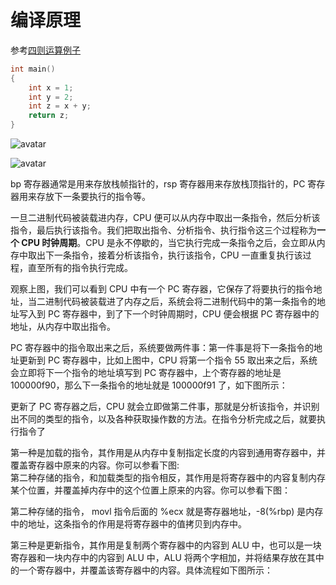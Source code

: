 # 编译原理

参考[四则运算例子](https://github.com/yuguomin/my-compiler)

```C
int main()
{  
    int x = 1;
    int y = 2;
    int z = x + y;
    return z;
}
```

![avatar](https://static001.geekbang.org/resource/image/45/09/45a51ccfeba212d1ccda8c669d317509.png)


![avatar](https://static001.geekbang.org/resource/image/81/b3/81f37939dc9920c1e0e261c7f345ceb3.jpg)

bp 寄存器通常是用来存放栈帧指针的，rsp 寄存器用来存放栈顶指针的，PC 寄存器用来存放下一条要执行的指令等。  

一旦二进制代码被装载进内存，CPU 便可以从内存中取出一条指令，然后分析该指令，最后执行该指令。我们把取出指令、分析指令、执行指令这三个过程称为**一个 CPU 时钟周期**。CPU 是永不停歇的，当它执行完成一条指令之后，会立即从内存中取出下一条指令，接着分析该指令，执行该指令，CPU 一直重复执行该过程，直至所有的指令执行完成。  


观察上图，我们可以看到 CPU 中有一个 PC 寄存器，它保存了将要执行的指令地址，当二进制代码被装载进了内存之后，系统会将二进制代码中的第一条指令的地址写入到 PC 寄存器中，到了下一个时钟周期时，CPU 便会根据 PC 寄存器中的地址，从内存中取出指令。

PC 寄存器中的指令取出来之后，系统要做两件事：第一件事是将下一条指令的地址更新到 PC 寄存器中，比如上图中，CPU 将第一个指令 55 取出来之后，系统会立即将下一个指令的地址填写到 PC 寄存器中，上个寄存器的地址是 100000f90，那么下一条指令的地址就是 100000f91 了，如下图所示：  

更新了 PC 寄存器之后，CPU 就会立即做第二件事，那就是分析该指令，并识别出不同的类型的指令，以及各种获取操作数的方法。在指令分析完成之后，就要执行指令了  

第一种是加载的指令，其作用是从内存中复制指定长度的内容到通用寄存器中，并覆盖寄存器中原来的内容。你可以参看下图:  
第二种存储的指令，和加载类型的指令相反，其作用是将寄存器中的内容复制内存某个位置，并覆盖掉内存中的这个位置上原来的内容。你可以参看下图：  

第二种存储的指令， movl 指令后面的 %ecx 就是寄存器地址，-8(%rbp) 是内存中的地址，这条指令的作用是将寄存器中的值拷贝到内存中。  

第三种是更新指令，其作用是复制两个寄存器中的内容到 ALU 中，也可以是一块寄存器和一块内存中的内容到 ALU 中，ALU 将两个字相加，并将结果存放在其中的一个寄存器中，并覆盖该寄存器中的内容。具体流程如下图所示：